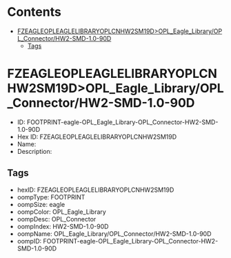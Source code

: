 



Contents
========

* [FZEAGLEOPLEAGLELIBRARYOPLCNHW2SM19D>OPL_Eagle_Library/OPL_Connector/HW2-SMD-1.0-90D](#fzeagleopleaglelibraryoplcnhw2sm19dopl_eagle_libraryopl_connectorhw2-smd-10-90d)
	* [Tags](#tags)

# FZEAGLEOPLEAGLELIBRARYOPLCNHW2SM19D>OPL_Eagle_Library/OPL_Connector/HW2-SMD-1.0-90D

- ID: FOOTPRINT-eagle-OPL_Eagle_Library-OPL_Connector-HW2-SMD-1.0-90D
- Hex ID: FZEAGLEOPLEAGLELIBRARYOPLCNHW2SM19D
- Name: 
- Description: 

## Tags

- hexID: FZEAGLEOPLEAGLELIBRARYOPLCNHW2SM19D
- oompType: FOOTPRINT
- oompSize: eagle
- oompColor: OPL_Eagle_Library
- oompDesc: OPL_Connector
- oompIndex: HW2-SMD-1.0-90D
- oompName: OPL_Eagle_Library/OPL_Connector/HW2-SMD-1.0-90D
- oompID: FOOTPRINT-eagle-OPL_Eagle_Library-OPL_Connector-HW2-SMD-1.0-90D
